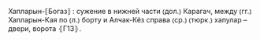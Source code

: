 ---
---

Хапларын-⟦Богаз⟧
: сужение в нижней части ⦅дол.⦆ Карагач, между ⦅гг.⦆ Хапларын-Кая по ⦅л.⦆ борту и Алчак-Кёз справа ⦅ср.⦆ ⦅тюрк.⦆ хапулар – двери, ворота ⦃Г13⦄.
